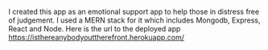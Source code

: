 I created this app as an emotional support app to help those in distress free of judgement. I used a MERN stack for it which includes Mongodb, Express, React and Node. Here is the url to the deployed app https://isthereanybodyouttherefront.herokuapp.com/